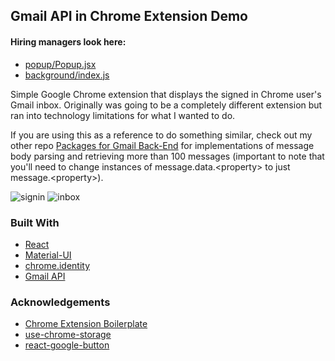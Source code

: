 ## Gmail API in Chrome Extension Demo
 
#### Hiring managers look here:
-   [popup/Popup.jsx](https://github.com/anatelli10/gmail-api-chrome-extension/blob/main/src/pages/popup/Popup.jsx)
-   [background/index.js](https://github.com/anatelli10/gmail-api-chrome-extension/blob/main/src/pages/background/index.js)

Simple Google Chrome extension that displays the signed in Chrome user's Gmail inbox. Originally was going to be a completely different extension but ran into technology limitations for what I wanted to do. 

If you are using this as a reference to do something similar, check out my other repo [Packages for Gmail Back-End](https://github.com/anatelli10/packages-for-gmail-back-end/blob/a82fea7978be26dd21e697dfa0bcafa10ddf90e9/accounts/account.service.js#L108) for implementations of message body parsing and retrieving more than 100 messages (important to note that you'll need to change instances of message.data.\<property\> to just message.\<property\>).

![signin](https://user-images.githubusercontent.com/70483566/129666373-ad95851c-aff1-4c65-87e7-e83320b2c3ef.png)
![inbox](https://user-images.githubusercontent.com/70483566/129666376-3b24cdb2-c40f-43d5-82b0-c7942d034782.png)

### Built With

-   [React](https://reactjs.org/)
-   [Material-UI](https://material-ui.com/)
-   [chrome.identity](https://developer.chrome.com/docs/extensions/reference/identity/)
-   [Gmail API](https://developers.google.com/gmail/api)

<!-- ACKNOWLEDGEMENTS -->

### Acknowledgements

-   [Chrome Extension Boilerplate](https://github.com/lxieyang/chrome-extension-boilerplate-react)
-   [use-chrome-storage](https://github.com/onikienko/use-chrome-storage)
-   [react-google-button](https://github.com/prescottprue/react-google-button)
